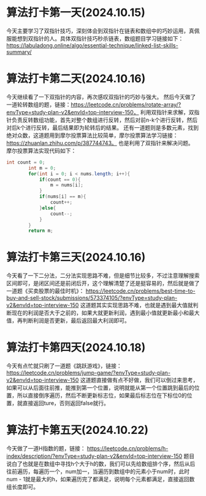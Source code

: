 # 算法打卡第一天(2024.10.15)
今天主要学习了双指针技巧，深刻体会到双指针在链表和数组中的巧妙运用，真佩服能想到双指针的人。具体双指针技巧秒杀链表，数组题目学习链接如下：https://labuladong.online/algo/essential-technique/linked-list-skills-summary/
# 算法打卡第二天(2024.10.16)
今天继续看了一下双指针的内容，再次感叹双指针的巧妙与强大。
然后今天做了一道轮转数组的题，链接：https://leetcode.cn/problems/rotate-array/?envType=study-plan-v2&envId=top-interview-150，
利用双指针来求解，双指针负责反转数组功能，首先对整个数组进行反转，然后对前n-k个进行反转，然后对后k个进行反转，最后结果即为轮转后的结果。
还有一道题则是多数元素，找到绝对众数，这道题用到摩尔投票算法比较简单，摩尔投票算法学习链接：https://zhuanlan.zhihu.com/p/387744743。
也是利用了双指针来解决问题。
摩尔投票算法实现代码如下：
```java
int count = 0;
        int m = 0;
        for(int i = 0; i < nums.length; i++){
            if(count == 0){
                m = nums[i];
            }
            if(nums[i] == m){
                count++;
            }else{
                count--;
            }
        }
        return m;
```
# 算法打卡第三天(2024.10.16)
今天看了一下二分法，二分法实现思路不难，但是细节比较多，不过注意理解搜索区间即可，是闭区间还是前闭后开，这个理解清楚了还是挺容易的，然后就是做了一道题《买卖股票的最佳时机》：
https://leetcode.cn/problems/best-time-to-buy-and-sell-stock/submissions/573374105/?envType=study-plan-v2&envId=top-interview-150
这道题其实实现思路不难，也就是遇到最大值就判断现在的利润是否大于之前的，如果大就更新利润，遇到最小值就更新最小和最大值，再判断利润是否更新，最后返回最大利润即可。
# 算法打卡第四天(2024.10.18)
今天有点忙就只刷了一道题《跳跃游戏》，链接：
https://leetcode.cn/problems/jump-game/?envType=study-plan-v2&envId=top-interview-150
这道题直接做有点不好做，我们可以倒过来思考，如果可以从后面往前推，能推到第一个位置，说明就能从第一个位置跳到最后的位置，所以直接倒序遍历，然后不断更新标志位，如果最后标志位在下标位0的位置，就直接返回ture，否则返回false就行。
# 算法打卡第五天(2024.10.22)
今天做了一道H指数的题，链接：
https://leetcode.cn/problems/h-index/description/?envType=study-plan-v2&envId=top-interview-150
题目说白了也就是在数组中寻找h个大于h的数，我们可以先给数组排个序，然后从后往前遍历，每遍历一个，num加一，当遍历到数组中的元素小于num时，此时num - 1就是最大的h，如果遍历完了都满足，说明每个元素都满足，直接返回数组长度即可。